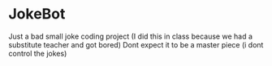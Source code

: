 # JokeBot
Just a bad small joke coding project
(I did this in class because we had a substitute teacher and got bored)
Dont expect it to be a master piece (i dont control the jokes)
